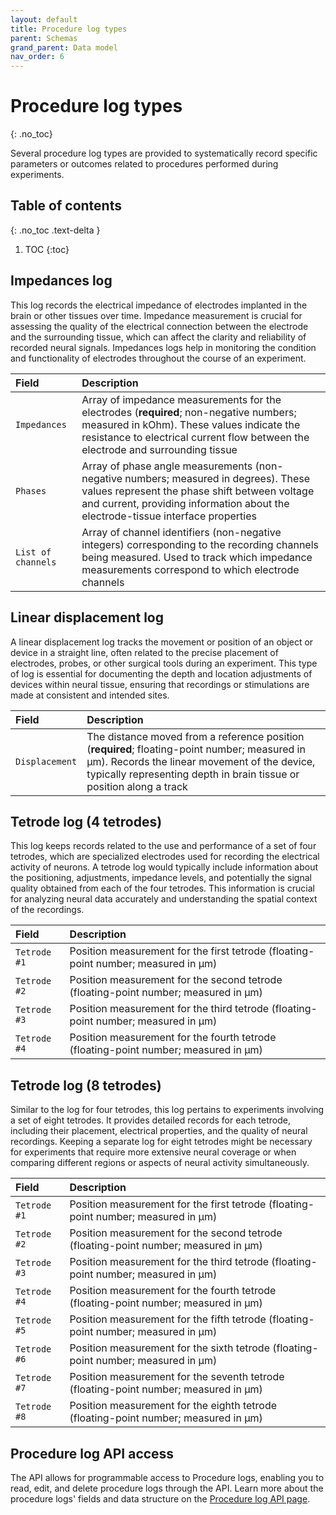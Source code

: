 ```yaml
---
layout: default
title: Procedure log types
parent: Schemas
grand_parent: Data model
nav_order: 6
---
```


# Procedure log types
{: .no_toc}

Several procedure log types are provided to systematically record specific parameters or outcomes related to procedures performed during experiments.

## Table of contents
{: .no_toc .text-delta }

1. TOC
{:toc}

## Impedances log

This log records the electrical impedance of electrodes implanted in the brain or other tissues over time. Impedance measurement is crucial for assessing the quality of the electrical connection between the electrode and the surrounding tissue, which can affect the clarity and reliability of recorded neural signals. Impedances logs help in monitoring the condition and functionality of electrodes throughout the course of an experiment.

| Field | Description |
|:------|:------------|
| `Impedances` | Array of impedance measurements for the electrodes (**required**; non-negative numbers; measured in kOhm). These values indicate the resistance to electrical current flow between the electrode and surrounding tissue |
| `Phases` | Array of phase angle measurements (non-negative numbers; measured in degrees). These values represent the phase shift between voltage and current, providing information about the electrode-tissue interface properties |
| `List of channels` | Array of channel identifiers (non-negative integers) corresponding to the recording channels being measured. Used to track which impedance measurements correspond to which electrode channels |

## Linear displacement log

A linear displacement log tracks the movement or position of an object or device in a straight line, often related to the precise placement of electrodes, probes, or other surgical tools during an experiment. This type of log is essential for documenting the depth and location adjustments of devices within neural tissue, ensuring that recordings or stimulations are made at consistent and intended sites.

| Field | Description |
|:------|:------------|
| `Displacement` | The distance moved from a reference position (**required**; floating-point number; measured in μm). Records the linear movement of the device, typically representing depth in brain tissue or position along a track |

## Tetrode log (4 tetrodes)

This log keeps records related to the use and performance of a set of four tetrodes, which are specialized electrodes used for recording the electrical activity of neurons. A tetrode log would typically include information about the positioning, adjustments, impedance levels, and potentially the signal quality obtained from each of the four tetrodes. This information is crucial for analyzing neural data accurately and understanding the spatial context of the recordings.

| Field | Description |
|:------|:------------|
| `Tetrode #1` | Position measurement for the first tetrode (floating-point number; measured in μm) |
| `Tetrode #2` | Position measurement for the second tetrode (floating-point number; measured in μm) |
| `Tetrode #3` | Position measurement for the third tetrode (floating-point number; measured in μm) |
| `Tetrode #4` | Position measurement for the fourth tetrode (floating-point number; measured in μm) |

## Tetrode log (8 tetrodes)

Similar to the log for four tetrodes, this log pertains to experiments involving a set of eight tetrodes. It provides detailed records for each tetrode, including their placement, electrical properties, and the quality of neural recordings. Keeping a separate log for eight tetrodes might be necessary for experiments that require more extensive neural coverage or when comparing different regions or aspects of neural activity simultaneously.

| Field | Description |
|:------|:------------|
| `Tetrode #1` | Position measurement for the first tetrode (floating-point number; measured in μm) |
| `Tetrode #2` | Position measurement for the second tetrode (floating-point number; measured in μm) |
| `Tetrode #3` | Position measurement for the third tetrode (floating-point number; measured in μm) |
| `Tetrode #4` | Position measurement for the fourth tetrode (floating-point number; measured in μm) |
| `Tetrode #5` | Position measurement for the fifth tetrode (floating-point number; measured in μm) |
| `Tetrode #6` | Position measurement for the sixth tetrode (floating-point number; measured in μm) |
| `Tetrode #7` | Position measurement for the seventh tetrode (floating-point number; measured in μm) |
| `Tetrode #8` | Position measurement for the eighth tetrode (floating-point number; measured in μm) |

## Procedure log API access

The API allows for programmable access to Procedure logs, enabling you to read, edit, and delete procedure logs through the API. Learn more about the procedure logs' fields and data structure on the [Procedure log API page]({{"api/modules/actionlog/"|absolute_url}}).